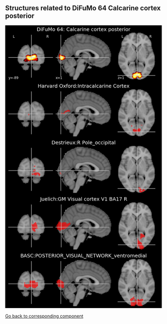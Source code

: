 


## Structures related to DiFuMo 64 Calcarine cortex posterior

![3](3.jpg "Structures related to DiFuMo 64 Calcarine cortex posterior")

[Go back to corresponding component](https://parietal-inria.github.io/DiFuMo/64/html/3.html)